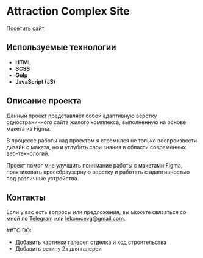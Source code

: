 # Attraction Complex Site

[Посетить сайт](https://glekomtsev.github.io/complex-attraction-website/)

## Используемые технологии

- **HTML**
- **SCSS**
- **Gulp**
- **JavaScript (JS)**

## Описание проекта

Данный проект представляет собой адаптивную верстку одностраничного сайта жилого комплекса, выполненную на основе макета из Figma.

В процессе работы над проектом я стремился не только воспроизвести дизайн с макета, но и углубить свои знания в области современных веб-технологий.

Проект помог мне улучшить понимание работы с макетами Figma, практиковать кроссбраузерную верстку и работать с адаптивностью под различные устройства.

## Контакты

Если у вас есть вопросы или предложения, вы можете связаться со мной по [Telegram](https://t.me/glekomtsev) или [lekomcevg@gmail.com](mailto:lekomcevg@gmail.com).

##TO DO:

- Добавить картинки галерея отделка и ход строительства
- Добавить ретину 2х для галереи
